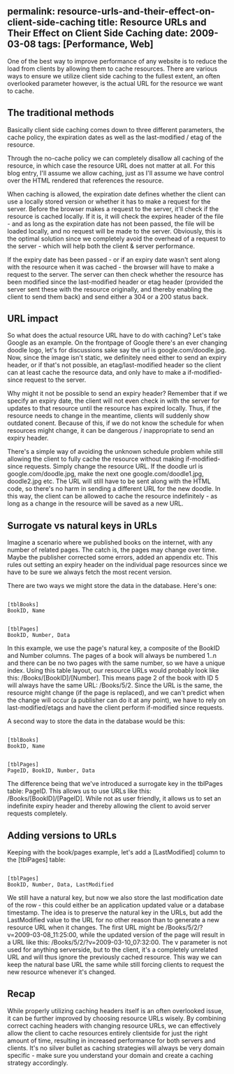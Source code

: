 permalink: resource-urls-and-their-effect-on-client-side-caching
title: Resource URLs and Their Effect on Client Side Caching
date: 2009-03-08
tags: [Performance, Web]
---
One of the best way to improve performance of any website is to reduce the load from clients by allowing them to cache resources. There are various ways to ensure we utilize client side caching to the fullest extent, an often overlooked parameter however, is the actual URL for the resource we want to cache.

<!-- more -->

## The traditional methods

Basically client side caching comes down to three different parameters, the cache policy, the expiration dates as well as the last-modified / etag of the resource.

Through the no-cache policy we can completely disallow all caching of the resource, in which case the resource URL does not matter at all. For this blog entry, I'll assume we allow caching, just as I'll assume we have control over the HTML rendered that references the resource.

When caching is allowed, the expiration date defines whether the client can use a locally stored version or whether it has to make a request for the server. Before the browser makes a request to the server, it'll check if the resource is cached locally. If it is, it will check the expires header of the file - and as long as the expiration date has not been passed, the file will be loaded locally, and no request will be made to the server. Obviously, this is the optimal solution since we completely avoid the overhead of a request to the server - which will help both the client & server performance.

If the expiry date has been passed - or if an expiry date wasn't sent along with the resource when it was cached - the browser will have to make a request to the server. The server can then check whether the resource has been modified since the last-modified header or etag header (provided the server sent these with the resource originally, and thereby enabling the client to send them back) and send either a 304 or a 200 status back.

## URL impact

So what does the actual resource URL have to do with caching? Let's take Google as an example. On the frontpage of Google there's an ever changing doodle logo, let's for discussions sake say the url is google.com/doodle.jpg. Now, since the image isn't static, we definitely need either to send an expiry header, or if that's not possible, an etag/last-modified header so the client can at least cache the resource data, and only have to make a if-modified-since request to the server.

Why might it not be possible to send an expiry header? Remember that if we specify an expiry date, the client will not even check in with the server for updates to that resource until the resource has expired locally. Thus, if the resource needs to change in the meantime, clients will suddenly show outdated conent. Because of this, if we do not know the schedule for when resources might change, it can be dangerous / inappropriate to send an expiry header.

There's a simple way of avoiding the unknown schedule problem while still allowing the client to fully cache the resource without making if-modified-since requests. Simply change the resource URL. If the doodle url is google.com/doodle.jpg, make the next one google.com/doodle1.jpg, doodle2.jpg etc. The URL will still have to be sent along with the HTML code, so there's no harm in sending a different URL for the new doodle. In this way, the client can be allowed to cache the resource indefinitely - as long as a change in the resource will be saved as a new URL.

## Surrogate vs natural keys in URLs

Imagine a scenario where we published books on the internet, with any number of related pages. The catch is, the pages may change over time. Maybe the publisher corrected some errors, added an appendix etc. This rules out setting an expiry header on the individual page resources since we have to be sure we always fetch the most recent version.

There are two ways we might store the data in the database. Here's one:

```

[tblBooks]  
BookID, Name

```

```

[tblPages]  
BookID, Number, Data

```

In this example, we use the page's natural key, a composite of the BookID and Number columns. The pages of a book will always be numbered 1..n and there can be no two pages with the same number, so we have a unique index. Using this table layout, our resource URLs would probably look like this: /Books/[BookID]/[Number]. This means page 2 of the book with ID 5 will always have the same URL: /Books/5/2. Since the URL is the same, the resource might change (if the page is replaced), and we can't predict when the change will occur (a publisher can do it at any point), we have to rely on last-modified/etags and have the client perform if-modified since requests.

A second way to store the data in the database would be this:

```

[tblBooks]  
BookID, Name

```

```

[tblPages]  
PageID, BookID, Number, Data

```

The difference being that we've introduced a surrogate key in the tblPages table: PageID. This allows us to use URLs like this: /Books/[BookID]/[PageID]. While not as user friendly, it allows us to set an indefinite expiry header and thereby allowing the client to avoid server requests completely.

## Adding versions to URLs

Keeping with the book/pages example, let's add a [LastModified] column to the [tblPages] table:

```

[tblPages]
BookID, Number, Data, LastModified

```

We still have a natural key, but now we also store the last modification date of the row - this could either be an application updated value or a database timestamp. The idea is to preserve the natural key in the URLs, but add the LastModified value to the URL for no other reason than to generate a new resource URL when it changes. The first URL might be /Books/5/2/?v=2009-03-08_11:25:00, while the updated version of the page will result in a URL like this: /Books/5/2/?v=2009-03-10_07:32:00. The v parameter is not used for anything serverside, but to the client, it's a completely unrelated URL and will thus ignore the previously cached resource. This way we can keep the natural base URL the same while still forcing clients to request the new resource whenever it's changed.

## Recap

While properly utilizing caching headers itself is an often overlooked issue, it can be further improved by choosing resource URLs wisely. By combining correct caching headers with changing resource URLs, we can effectively allow the client to cache resources entirely clientside for just the right amount of time, resulting in increased performance for both servers and clients. It's no silver bullet as caching strategies will always be very domain specific - make sure you understand your domain and create a caching strategy accordingly.
